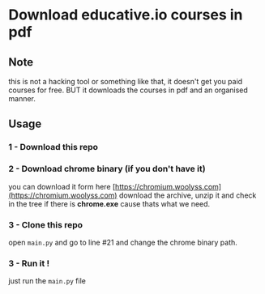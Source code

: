 # Download educative.io courses in pdf

## Note

this is not a hacking tool or something like that, it doesn't get you paid courses for free. BUT it downloads the courses in pdf and an organised manner.

## Usage

### 1 - Download this repo

### 2 - Download chrome binary (if you don't have it)

you can download it form here [https://chromium.woolyss.com](https://chromium.woolyss.com) download the archive, unzip it and check in the tree if there is **chrome.exe** cause thats what we need.

### 3 - Clone this repo

open `main.py` and go to line #21 and change the chrome binary path.

### 3 - Run it !

just run the `main.py` file
